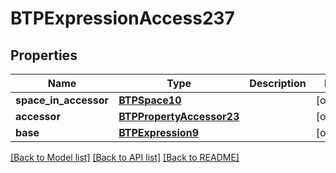 # BTPExpressionAccess237

## Properties
Name | Type | Description | Notes
------------ | ------------- | ------------- | -------------
**space_in_accessor** | [**BTPSpace10**](BTPSpace10.md) |  | [optional] 
**accessor** | [**BTPPropertyAccessor23**](BTPPropertyAccessor23.md) |  | [optional] 
**base** | [**BTPExpression9**](BTPExpression9.md) |  | [optional] 

[[Back to Model list]](../README.md#documentation-for-models) [[Back to API list]](../README.md#documentation-for-api-endpoints) [[Back to README]](../README.md)


